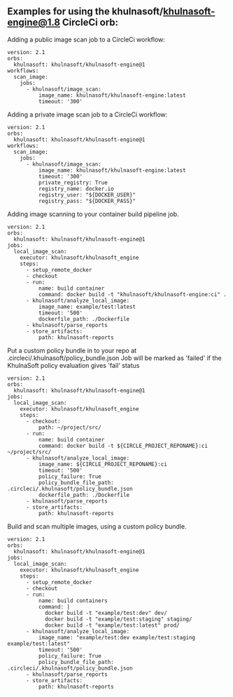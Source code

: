 ## Examples for using the khulnasoft/khulnasoft-engine@1.8 CircleCi orb:

Adding a public image scan job to a CircleCi workflow:
```
version: 2.1
orbs:
  khulnasoft: khulnasoft/khulnasoft-engine@1
workflows:
  scan_image:
    jobs:
      - khulnasoft/image_scan:
          image_name: khulnasoft/khulnasoft-engine:latest
          timeout: '300'
```

Adding a private image scan job to a CircleCi workflow:
```
version: 2.1
orbs:
  khulnasoft: khulnasoft/khulnasoft-engine@1
workflows:
  scan_image:
    jobs:
      - khulnasoft/image_scan:
          image_name: khulnasoft/khulnasoft-engine:latest
          timeout: '300'
          private_registry: True
          registry_name: docker.io
          registry_user: "${DOCKER_USER}"
          registry_pass: "${DOCKER_PASS}"
```
Adding image scanning to your container build pipeline job.
```
version: 2.1
orbs:
  khulnasoft: khulnasoft/khulnasoft-engine@1
jobs:
  local_image_scan:
    executor: khulnasoft/khulnasoft_engine
    steps:
      - setup_remote_docker
      - checkout
      - run:
          name: build container
          command: docker build -t "khulnasoft/khulnasoft-engine:ci" .
      - khulnasoft/analyze_local_image:
          image_name: example/test:latest
          timeout: '500'
          dockerfile_path: ./Dockerfile
      - khulnasoft/parse_reports
      - store_artifacts:
          path: khulnasoft-reports
```

Put a custom policy bundle in to your repo at .circleci/.khulnasoft/policy_bundle.json
Job will be marked as 'failed' if the KhulnaSoft policy evaluation gives 'fail' status
```
version: 2.1
orbs:
  khulnasoft: khulnasoft/khulnasoft-engine@1
jobs:
  local_image_scan:
    executor: khulnasoft/khulnasoft_engine
    steps:
      - checkout:
          path: ~/project/src/
      - run:
          name: build container
          command: docker build -t ${CIRCLE_PROJECT_REPONAME}:ci ~/project/src/
      - khulnasoft/analyze_local_image:
          image_name: ${CIRCLE_PROJECT_REPONAME}:ci
          timeout: '500'
          policy_failure: True
          policy_bundle_file_path: .circleci/.khulnasoft/policy_bundle.json
          dockerfile_path: ./Dockerfile
      - khulnasoft/parse_reports
      - store_artifacts:
          path: khulnasoft-reports
```

Build and scan multiple images, using a custom policy bundle.
```
version: 2.1
orbs:
  khulnasoft: khulnasoft/khulnasoft-engine@1
jobs:
  local_image_scan:
    executor: khulnasoft/khulnasoft_engine
    steps:
      - setup_remote_docker
      - checkout
      - run:
          name: build containers
          command: |
            docker build -t "example/test:dev" dev/
            docker build -t "example/test:staging" staging/
            docker build -t "example/test:latest" prod/
      - khulnasoft/analyze_local_image:
          image_name: "example/test:dev example/test:staging example/test:latest"
          timeout: '500'
          policy_failure: True
          policy_bundle_file_path: .circleci/.khulnasoft/policy_bundle.json
      - khulnasoft/parse_reports
      - store_artifacts:
          path: khulnasoft-reports
```

